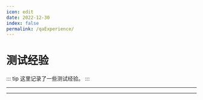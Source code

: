 ```yaml
---
icon: edit
date: 2022-12-30
index: false
permalink: /qaExperience/
---
```


# 测试经验

::: tip
这里记录了一些测试经验。
:::

---
<Catalog base="/qaExperience/" :depth="2"/>

---
